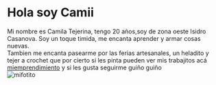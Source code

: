 # Hola soy Camii

Mi nombre es Camila Tejerina, tengo 20 años,soy de zona oeste Isidro Casanova. Soy un toque timida, me encanta aprender y armar cosas nuevas.  
Tambien me encanta pasearme por las ferias artesanales, un heladito y tejer a crochet que por cierto si les pinta pueden ver mis trabajitos acá [miemprendimiento](https://www.instagram.com/luna_a_crochett/) y si les gusta seguirme guiño guiño  
![mifotito](C:\Users\camil\OneDrive\Pictures)

